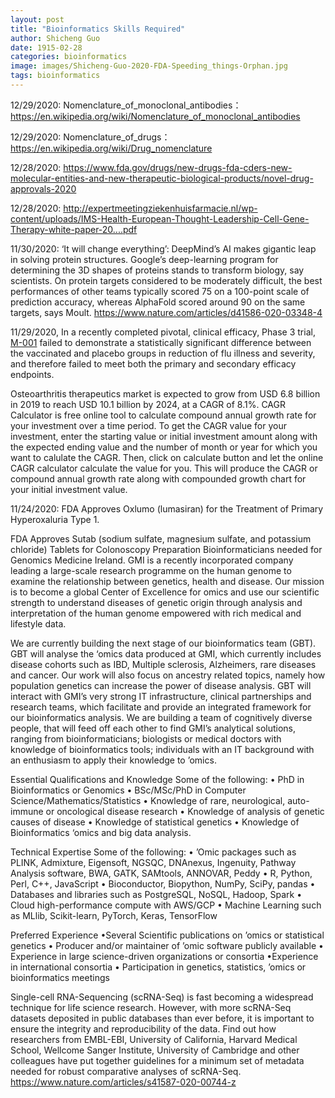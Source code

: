 ```yaml
---
layout: post
title: "Bioinformatics Skills Required"
author: Shicheng Guo
date: 1915-02-28
categories: bioinformatics
image: images/Shicheng-Guo-2020-FDA-Speeding_things-Orphan.jpg
tags: bioinformatics
---
```


12/29/2020: Nomenclature_of_monoclonal_antibodies： https://en.wikipedia.org/wiki/Nomenclature_of_monoclonal_antibodies

12/29/2020: Nomenclature_of_drugs： https://en.wikipedia.org/wiki/Drug_nomenclature

12/28/2020: https://www.fda.gov/drugs/new-drugs-fda-cders-new-molecular-entities-and-new-therapeutic-biological-products/novel-drug-approvals-2020

12/28/2020: http://expertmeetingziekenhuisfarmacie.nl/wp-content/uploads/IMS-Health-European-Thought-Leadership-Cell-Gene-Therapy-white-paper-20....pdf

11/30/2020: ‘It will change everything’: DeepMind’s AI makes gigantic leap in solving protein structures. Google’s deep-learning program for determining the 3D shapes of proteins stands to transform biology, say scientists. On protein targets considered to be moderately difficult, the best performances of other teams typically scored 75 on a 100-point scale of prediction accuracy, whereas AlphaFold scored around 90 on the same targets, says Moult. https://www.nature.com/articles/d41586-020-03348-4

11/29/2020, In a recently completed pivotal, clinical efficacy, Phase 3 trial, [M-001](https://www.ncbi.nlm.nih.gov/pmc/articles/PMC7409566/) failed to demonstrate a statistically significant difference between the vaccinated and placebo groups in reduction of flu illness and severity, and therefore failed to meet both the primary and secondary efficacy endpoints.

Osteoarthritis therapeutics market is expected to grow from USD 6.8 billion in 2019 to reach USD 10.1 billion by 2024, at a CAGR of 8.1%. CAGR Calculator is free online tool to calculate compound annual growth rate for your investment over a time period. To get the CAGR value for your investment, enter the starting value or initial investment amount along with the expected ending value and the number of month or year for which you want to calulate the CAGR. Then, click on calculate button and let the online CAGR calculator calculate the value for you. This will produce the CAGR or compound annual growth rate along with compounded growth chart for your initial investment value.

11/24/2020: FDA Approves Oxlumo (lumasiran) for the Treatment of Primary Hyperoxaluria Type 1. 

FDA Approves Sutab (sodium sulfate, magnesium sulfate, and potassium chloride) Tablets for Colonoscopy Preparation
Bioinformaticians needed for Genomics Medicine Ireland. GMI is a recently incorporated company leading a large-scale research programme on the human genome to examine the relationship between genetics, health and disease. Our mission is to become a global Center of Excellence for omics and use our scientific strength to understand diseases of genetic origin through analysis and interpretation of the human genome empowered with rich medical and lifestyle data.

We are currently building the next stage of our bioinformatics team (GBT). GBT will analyse the ‘omics data produced at GMI, which currently includes disease cohorts such as IBD, Multiple sclerosis, Alzheimers, rare diseases and cancer. Our work will also focus on ancestry related topics, namely how population genetics can increase the power of disease analysis. GBT will interact with GMI’s very strong IT infrastructure, clinical partnerships and research teams, which facilitate and provide an integrated framework for our bioinformatics analysis. We are building a team of cognitively diverse people, that will feed off each other to find GMI’s analytical solutions, ranging from bioinformaticians; biologists or medical doctors with knowledge of bioinformatics tools; individuals with an IT background with an enthusiasm to apply their knowledge to ’omics.

Essential Qualifications and Knowledge Some of the following: • PhD in Bioinformatics or Genomics • BSc/MSc/PhD in Computer Science/Mathematics/Statistics • Knowledge of rare, neurological, auto-immune or oncological disease research • Knowledge of analysis of genetic causes of disease • Knowledge of statistical genetics • Knowledge of Bioinformatics ‘omics and big data analysis.

Technical Expertise Some of the following: • ’Omic packages such as PLINK, Admixture, Eigensoft, NGSQC, DNAnexus, Ingenuity, Pathway Analysis software, BWA, GATK, SAMtools, ANNOVAR, Peddy • R, Python, Perl, C++, JavaScript • Bioconductor, Biopython, NumPy, SciPy, pandas • Databases and libraries such as PostgreSQL, NoSQL, Hadoop, Spark • Cloud high-performance compute with AWS/GCP • Machine Learning such as MLlib, Scikit-learn, PyTorch, Keras, TensorFlow

Preferred Experience •Several Scientific publications on ’omics or statistical genetics • Producer and/or maintainer of ’omic software publicly available • Experience in large science-driven organizations or consortia •Experience in international consortia • Participation in genetics, statistics, ’omics or bioinformatics meetings

Single-cell RNA-Sequencing (scRNA-Seq) is fast becoming a widespread technique for life science research. However, with more scRNA-Seq datasets deposited in public databases than ever before, it is important to ensure the integrity and reproducibility of the data. Find out how researchers from EMBL-EBI, University of California, Harvard Medical School, Wellcome Sanger Institute, University of Cambridge and other colleagues have put together guidelines for a minimum set of metadata needed for robust comparative analyses of scRNA-Seq. https://www.nature.com/articles/s41587-020-00744-z
